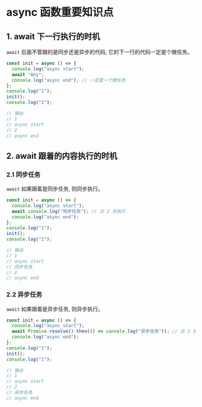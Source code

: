 # async 函数重要知识点

## 1. await 下一行执行的时机

`await` 后面不管跟的是同步还是异步的代码, 它的下一行的代码一定是个微任务。

```ts
const init = async () => {
  console.log("async start");
  await "Any";
  console.log("async end"); // 一定是一个微任务
};
console.log("1");
init();
console.log("2");

// 输出
// 1
// async start
// 2
// async end
```

## 2. await 跟着的内容执行的时机

### 2.1 同步任务

`await` 如果跟着是同步任务, 则同步执行。

```ts
const init = async () => {
  console.log("async start");
  await console.log("同步任务"); // 比 2 先执行
  console.log("async end");
};
console.log("1");
init();
console.log("2");

// 输出
// 1
// async start
// 同步任务
// 2
// async end
```

### 2.2 异步任务

`await` 如果跟着是异步任务, 则异步执行。

```ts
const init = async () => {
  console.log("async start");
  await Promise.resolve().then(() => console.log("异步任务")); // 比 2 后执行
  console.log("async end");
};
console.log("1");
init();
console.log("2");

// 输出
// 1
// async start
// 2
// 异步任务
// async end
```
